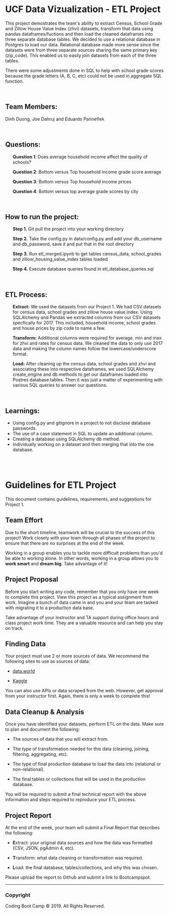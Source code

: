 <H1>UCF Data Vizualization - ETL Project</H1>

<p>This project demostrates the team's ability to extract Census, School Grade and Zillow House Value Index (zhvi) datasets, transform that data using pandas dataframes/fuctions and then load the cleaned dataframes into three separate database tables. We decided to use a relational database in Postgres to load our data. Relational database made more sense since the datasets were from three separate sources sharing the same primary key (zip_code). This enabled us to easily join datasets from each of the three tables.</p>
<p>There were some adjustments done in SQL to help with school grade scores because the grade letters (A, B, C, etc) could not be used in aggregate SQL function.</p>

<br>
<H2>Team Members:</H2>
	<p>Dinh Duong, Joe Dahruj and Eduardo Panneflek</p>

<br>

<H2>Questions:</H2>
	<ul>
	<p><b>Question 1</b>: Does average household income affect the quality of schools?<p>
	<p><b>Question 2</b>: Bottom versus Top household income grade score average<p>
	<p><b>Question 3</b>: Bottom versus Top household income prices<p>
	<p><b>Question 4</b>: Bottom versus top average grade scores by city<p>
	</ul>	
<br>

<H2>How to run the project:</H2>
  	<ul>
	<p><b>Step 1.</b> Git pull the project into your working directory</p>
  	<p><b>Step 2.</b> Take the config.py in data/config.py and add your db_username and db_password, save it and put that in the root directory</p>
  	<p><b>Step 3.</b> Run etl_merged.ipynb to get tables census_data, school_grades and zillow_housing_value_index tables loaded</p>
  	<p><b>Step 4.</b> Execute database queries found in etl_database_queries.sql</p>
	</ul>

<br>

<H2>ETL Process:</H2>
	<ul>
	<p><b>Extract:</b> We used the datasets from our Project 1. We had CSV datasets for census data, school grades and zillow house value index. Using SQLAlchemy and Pandas we extracted columns from our CSV datasets specfically for 2017. This included, household income, school grades and house prices by zip code to name a few.</p>
	<p><b>Transform:</b> Additional columns were required for average, min and max for zhvi and rates for census data. We cleaned the data to only use 2017 data and making the column names follow the lowercase/underscore format.</p>
	<p><b>Load:</b> After cleaning up the census data, school grades and zhvi and associating these into respective dataframes, we used SQLAlchemy create_engine and db methods to get our dataframes loaded into Postres database tables. Then it was just a matter of experimenting with various SQL queries to answer our questions.</p>
	</ul>

<br>

<H2>Learnings:</H2>
	<ul>
		<li>Using config.py and gitignore in a project to not disclose database passwords.</li>		
		<li>The use of a case statement in SQL to update an additional column.</li>
		<li>Creating a database using SQLAlchemy db method.</li>
		<li>Individually working on a dataset and then merging that into the one database.</li>
	</ul>
<br>
<br>


# Guidelines for ETL Project

This document contains guidelines, requirements, and suggestions for Project 1.

## Team Effort

Due to the short timeline, teamwork will be crucial to the success of this project! Work closely with your team through all phases of the project to ensure that there are no surprises at the end of the week.

Working in a group enables you to tackle more difficult problems than you'd be able to working alone. In other words, working in a group allows you to **work smart** and **dream big**. Take advantage of it!

## Project Proposal

Before you start writing any code, remember that you only have one week to complete this project. View this project as a typical assignment from work. Imagine a bunch of data came in and you and your team are tasked with migrating it to a production data base.

Take advantage of your Instructor and TA support during office hours and class project work time. They are a valuable resource and can help you stay on track.

## Finding Data

Your project must use 2 or more sources of data. We recommend the following sites to use as sources of data:

* [data.world](https://data.world/)

* [Kaggle](https://www.kaggle.com/)

You can also use APIs or data scraped from the web. However, get approval from your instructor first. Again, there is only a week to complete this!

## Data Cleanup & Analysis

Once you have identified your datasets, perform ETL on the data. Make sure to plan and document the following:

* The sources of data that you will extract from.

* The type of transformation needed for this data (cleaning, joining, filtering, aggregating, etc).

* The type of final production database to load the data into (relational or non-relational).

* The final tables or collections that will be used in the production database.

You will be required to submit a final technical report with the above information and steps required to reproduce your ETL process.

## Project Report

At the end of the week, your team will submit a Final Report that describes the following:

* **E**xtract: your original data sources and how the data was formatted (CSV, JSON, pgAdmin 4, etc).

* **T**ransform: what data cleaning or transformation was required.

* **L**oad: the final database, tables/collections, and why this was chosen.

Please upload the report to Github and submit a link to Bootcampspot.

- - -

### Copyright

Coding Boot Camp © 2019. All Rights Reserved.
